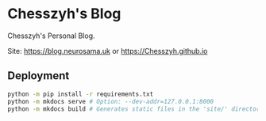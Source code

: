 # Chesszyh's Blog

Chesszyh's Personal Blog.

Site: https://blog.neurosama.uk or https://Chesszyh.github.io

## Deployment

```bash
python -m pip install -r requirements.txt
python -m mkdocs serve # Option: --dev-addr=127.0.0.1:8000
python -m mkdocs build # Generates static files in the 'site/' directory
```